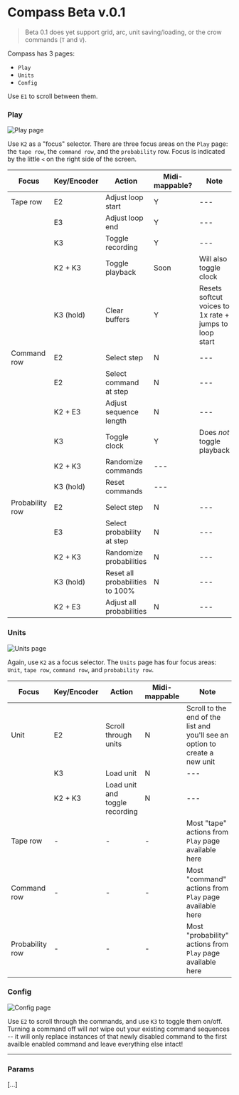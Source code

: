 # Compass Beta v.0.1

> Beta 0.1 does yet support grid, arc, unit saving/loading, or the crow commands (`T` and `V`). 

Compass has 3 pages:

- `Play`
- `Units`
- `Config`

Use `E1` to scroll between them. 

### Play 

![Play page](https://embed-ssl.wistia.com/deliveries/4fe9b2b7fdc81d0d4a36a1c889ebebced74e1c86.png)

Use `K2` as a "focus" selector. There are three focus areas on the `Play` page: the `tape row`, the `command row`, and the `probability` row. Focus is indicated by the little `<` on the right side of the screen.

| Focus | Key/Encoder | Action | Midi-mappable? | Note |
| - | - | - | - | - |
| Tape row | E2 | Adjust loop start | Y | --- |
|      | E3 | Adjust loop end | Y | --- |
|      | K3 | Toggle recording | Y | --- | 
|      | K2 + K3 | Toggle playback | Soon | Will also toggle clock |
|      | K3 (hold) | Clear buffers | Y | Resets softcut voices to 1x rate + jumps to loop start |
| Command row | E2 | Select step | N | --- |
|             | E2 | Select command at step | N | --- |
|             | K2 + E3 | Adjust sequence length | N | --- |
|             | K3 | Toggle clock | Y | Does _not_ toggle playback |
|             | K2 + K3 | Randomize commands | --- | 
|             | K3 (hold) | Reset commands | --- |
| Probability row | E2 | Select step | N | --- |
|                 | E3 | Select probability at step | N | --- |
|                 | K2 + K3 | Randomize probabilities | N | --- |
|                 | K3 (hold) | Reset all probabilities to 100% | N | --- |
|                 | K2 + E3 | Adjust all probabilities | N | --- |

### Units

![Units page](https://embed-ssl.wistia.com/deliveries/790a6b02b4e190af0ac27fabcb8071ceafd7e45c.png)

Again, use `K2` as a focus selector. The `Units` page has four focus areas: `Unit`, `tape row`, `command row`, and `probability row`. 

| Focus | Key/Encoder | Action | Midi-mappable | Note |
| - | - | - | - | - |
| Unit | E2 | Scroll through units | N | Scroll to the end of the list and you'll see an option to create a new unit |
|      | K3 | Load unit | N | --- |
|      | K2 + K3 | Load unit and toggle recording | N | --- |
| Tape row | - | - | - | Most "tape" actions from `Play` page available here
| Command row | - | - | - | Most "command" actions from `Play` page available here |
| Probability row | - | - | - | Most "probability" actions from `Play` page available here |

### Config

![Config page](https://embed-ssl.wistia.com/deliveries/65e35766ab55be3564396b86d3eaba993a40a1ae.png)

Use `E2` to scroll through the commands, and use `K3` to toggle them on/off. Turning a command off will _not_ wipe out your existing command sequences -- it will only replace instances of that newly disabled command to the first availble enabled command and leave everything else intact! 

-----

### Params

[...]

